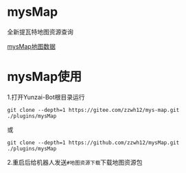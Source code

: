 # mysMap

全新提瓦特地图资源查询

[mysMap地图数据](https://github.com/zzwh12/mysmapData)

# mysMap使用

1.打开Yunzai-Bot根目录运行
```
git clone --depth=1 https://gitee.com/zzwh12/mys-map.git ./plugins/mysMap
```
或
```
git clone --depth=1 https://github.com/zzwh12/mysMap.git ./plugins/mysMap
```

2.重启后给机器人发送`#地图资源下载`下载地图资源包

